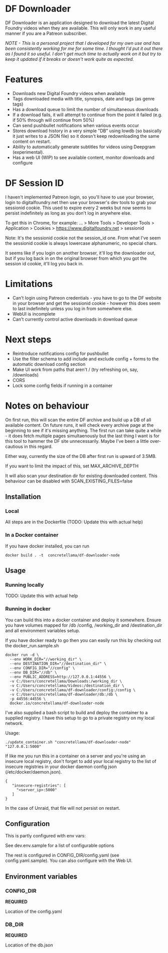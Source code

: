 # DF Downloader

DF Downloader is an application designed to download the latest Digital Foundry videos when they are available. This will only work in any useful manner if you are a Patreon subscriber.

_NOTE - This is a personal project that I developed for my own use and has been consistently working for me for some time. I thought I'd put it out there as I found it so useful. I don't get much time to actually work on it but try to keep it updated if it breaks or doesn't work quite as expected._

# Features

- Downloads new Digital Foundry videos when available
- Tags downloaded media with title, synopsis, date and tags (as genre tags)
- Has a download queue to limit the number of simultaneous downloads
- If a download fails, it will attempt to continue from the point it failed (e.g. if 50% through will continue from 50%)
- Can send pushbullet notifications when various events occur
- Stores download history in a very simple "DB" using lowdb (so basically it just writes to a JSON file) so it doesn't keep redownloading the same content on restart.
- Ability to automatically generate subtitles for videos using Deepgram (experimental).
- Has a web UI (WIP) to see available content, monitor downloads and configure

# DF Session ID

I haven't implemented Patreon login, so you'll have to use your browser, login to digitalfoundry.net then use your browser's dev tools to grab your sessionid cookie. This used to expire every 2 weeks but now seems to persist indefinitely as long as you don't log in anywhere else.

To get this in Chrome, for example: ... > More Tools > Developer Tools > Application > Cookies > https://www.digitalfoundry.net > sessionid

Note: It's the sessionid cookie not the session_id one. From what I've seem the sessionid cookie is always lowercase alphanumeric, no special chars.

It seems like if you login on another browser, it'll log the downloader out, but if you log back in on the original browser from which you got the session id cookie,
it'll log you back in.

# Limitations

- Can't login using Patreon credentials - you have to go to the DF website in your browser and get the sessionid cookie - however this does seem to last indefinitely unless you log in from somewhere else.
- WebUI is incomplete
- Can't currently control active downloads in download queue

# Next steps

- Reintroduce notifications config for pushbullet
- Use the filter schema to add include and exclude config + forms to the automatic download config section
- Make UI work from paths that aren't / (try refreshing on, say, /downloads)
- CORS
- Lock some config fields if running in a container

# Notes on behaviour

On first run, this will scan the entire DF archive and build up a DB of all available content. On future runs, it will check every archive page at the beginning to see if it's missing anything. The first run can take quite a while - it does fetch multiple pages simultaenously but the last thing I want is for this tool to hammer the DF site unnecessarily. Maybe I've been a little over-cautious in this regard.

Either way, currently the size of the DB after first run is upward of 3.5MB.

If you want to limit the impact of this, set MAX_ARCHIVE_DEPTH

It will also scan your destination dir for existing downloaded content. This behaviour can be disabled with SCAN_EXISTING_FILES=false

## Installation

### Local

All steps are in the Dockerfile (TODO: Update this with actual help)

### In a Docker container

If you have docker installed, you can run

```
docker build . -t  concretellama/df-downloader-node
```

## Usage

### Running locally

TODO: Update this with actual help

### Running in docker

You can build this into a docker container and deploy it somewhere. Ensure you have volumes mapped for /db /config, /working_dir and /destination_dir and all environment variables setup.

If you have docker ready to go then you can easily run this by checking out the docker_run.sample.sh

```
docker run -d \
  --env WORK_DIR="//working_dir" \
  --env DESTINATION_DIR="//destination_dir" \
  --env CONFIG_DIR="//config" \
  --env DB_DIR="//db" \
  --env PUBLIC_ADDRESS=http://127.0.0.1:44556 \
  -v C:/Users/concretellama/Downloads:/working_dir \
  -v C:/Users/concretellama/Videos:/destination_dir \
  -v C:/Users/concretellama/df-downloader/config:/config \
  -v C:/Users/concretellama/df-downloader/db:/db \
  -p 44556:44556 \
  docker.io/concretellama/df-downloader-node
```

I've also supplied a bash script to build and deploy the container to a supplied registry. I have this setup to go to a private registry on my local network.

Usage:

```
./update_container.sh "concretellama/df-downloader-node" "127.0.0.1:5000"
```

If like me you run this in a container on a server and you're using an insecure local registry, don't forget to add your local registry to the list of insecure registries in your docker daemon config json (/etc/docker/daemon.json).

```
{
   "insecure-registries": [
     "<server_ip>:5000"
   ]
}
```

In the case of Unraid, that file will not persist on restart.

## Configuration

This is partly configured with env vars:

See dev.env.sample for a list of configurable options

The rest is configured in CONFIG_DIR/config.yaml (see config.yaml.sample). You can also configure with the Web UI.

## Environment variables

### CONFIG_DIR

**REQUIRED**

Location of the config.yaml

### DB_DIR

**REQUIRED**

Location of the db.json
